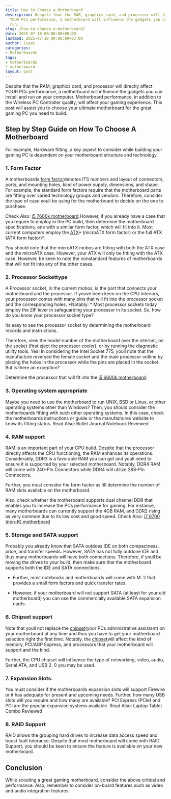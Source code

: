 ```yaml
---
title: How to Choose a Motherboard
description: Despite that the RAM, graphics card, and processor will directly affect
  YOUR PCs performance, a motherboard will influence the gadgets you can install and
  run...
slug: /how-to-choose-a-motherboard/
date: 2025-07-10 00:00:00+00:00
lastmod: 2025-07-10 00:00:00+03:00
author: Isaac
categories:
- Motherboards
tags:
- motherboards
- motherboard
layout: post
---
```

Despite that the RAM, graphics card, and processor will directly affect YOUR PCs performance, a motherboard will influence the gadgets you can install and run on your computer. Motherboard performance, in addition to the Wireless PC Controller quality, will affect your gaming experience. This post will assist you to choose your ultimate motherboard for the great gaming PC you need to build.

##  Step by Step Guide on How To Choose A Motherboard

For example, Hardware fitting, a key aspect to consider while building your gaming PC is dependent on your motherboard structure and technology.

###  1. Form Factor

A motherboards [form factor](https://en.wikipedia.org/wiki/Computer_form_factor)denotes ITS numbers and layout of connectors, ports, and mounting holes, kind of power supply, dimensions, and shape. For example, the standard form factors require that the motherboard parts are fitting over varied technology groups and vendors. Therefore, consider the type of case youll be using for the motherboard to decide on the one to purchase.

Check Also: [i5 7600k motherboard](https://pestpolicy.com/best-motherboard-for-i5-7600k/).However, if you already have a case that you require to employ in the PC build, then determine the motherboard specifications, one with a similar form factor, which will fit into it. Most current computers employ the [ATX](https://en.wikipedia.org/wiki/MicroATX)* (microATX form factor) or the full ATX (ATX form factor)*.

You should note that the microATX mobos are fitting with both the ATX case and the microATX case. However, your ATX will only be fitting with the ATX case. However, be keen to note the nonstandard features of motherboards that will not fit into any of the other cases.

###  2. Processor Sockettype

A Processor socket, in the current mobos, is the part that connects your motherboard and the processor. If youve been keen on the CPU interiors, your processor comes with many pins that will fit into the processor socket and the corresponding holes. *Notably: * Most processor sockets today employ the ZIF lever in safeguarding your processor in its socket. So, how do you know your processor socket type?

Its easy to see the processor socket by determining the motherboard records and instructions.

Therefore, view the model number of the motherboard over the internet, on the socket (first eject the processor cooler), or by running the diagnostic utility tools. Yes! In considering the Intel Socket 775, youll note that the manufacture reversed the female socket and the male processor outline by placing the holes in the processor while the pins are placed in the socket. But is there an exception?

Determine the processor that will fit into the [i5 6600k motherboard](https://pestpolicy.com/best-motherboard-for-i5-6600k/).

###  3. Operating system appropriate

Maybe you need to use the motherboard to run UNIX, BSD or Linux, or other operating systems other than Windows? Then, you should consider the motherboards fitting with such other operating systems. In this case, check the motherboards instructions or guide or the manufactures website to know its fitting status. Read Also: Bullet Journal Notebook Reviewed

###  4. RAM support

RAM is an important part of your CPU build. Despite that the processor directly affects the CPU functioning, the RAM enhances its operations. Considerably, DDR3 is a favorable RAM you can get and youll need to ensure it is supported by your selected motherboard. Notably, DDR4 RAM will come with 240-Pin Connectors while DDR4 will utilize 288-Pin Connectors.

Further, you must consider the form factor as itll determine the number of RAM slots available on the motherboard.

Also, check whether the motherboard supports dual channel DDR that enables you to increase the PCs performance for gaming. For instance, many motherboards can currently support the 4GB RAM, and DDR2 rising as very common due to its low cost and good speed. Check Also: [i7 6700 (non-K) motherboard](https://pestpolicy.com/best-motherboard-for-i7-6700/)

###  5. Storage and SATA support

Probably you already know that SATA outdoes IDE on both compactness, price, and transfer speeds. However, SATA has not fully outdone IDE and thus many motherboards will have both connections. Therefore, if youll be moving the drives to your build, then make sure that the motherboard supports both the IDE and SATA connections.

- Further, most notebooks and motherboards will come with M. 2 that provides a small form factors and quick transfer rates.

- However, if your motherboard will not support SATA (at least for your old motherboard) you can use the commercially available SATA expansion cards.

###  6. Chipset support

Note that youll not replace the [chipset](https://en.wikipedia.org/wiki/Chipset)(your PCs administrative assistant) on your motherboard at any time and thus you have to get your motherboard selection right the first time. Notably, the [chipset](https://www.intel.com/content/www/us/en/products/chipsets.html)will affect the kind of memory, PCI/AGP Express, and processors that your motherboard will support and the kind.

Further, the CPU chipset will influence the type of networking, video, audio, Serial ATA, and USB 2. 0 you may be used.

###  7. Expansion Slots.

You must consider if the motherboards expansion slots will support Firewire or it has adequate for present and upcoming needs. Further, how many USB slots will you require and how many are available? PCI Express (PCIe) and PCI are the popular expansion systems available. Read Also: Laptop Tablet Combo Reviewed

###  8. RAID Support

RAID allows the grouping hard drives to increase data access speed and boost fault tolerance. Despite that most motherboard will come with RAID Support, you should be keen to ensure the feature is available on your new motherboard.

##  Conclusion

While scouting a great gaming motherboard, consider the above critical and performance. Also, remember to consider on-board features such as video and audio integration features.